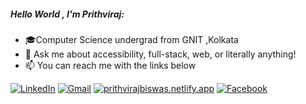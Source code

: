 ##### Hello World , I'm Prithviraj:

- 🎓Computer Science undergrad from GNIT ,Kolkata
- :speech_balloon: Ask me about accessibility, full-stack, web, or literally anything!
- :mailbox: You can reach me with the links below

[![LinkedIn](https://img.shields.io/badge/-LINKEDIN-0077B5?style=for-the-badge&logo=linkedin&logoColor=white)](https://www.linkedin.com/in/prithviraj-biswas-a9a827169/)
[![Gmail](https://img.shields.io/badge/-GMAIL-D14836?style=for-the-badge&logo=gmail&logoColor=white)](mailto:biswasprithviraj74@gmail.com)
[![prithvirajbiswas.netlify.app](https://img.shields.io/badge/-PRITHVIRAJBISWAS.NETLIFY.APP-000000?style=for-the-badge&logo=react&logoColor=white)](https://prithvirajbiswas.netlify.app)
[![Facebook](https://img.shields.io/badge/-FACEBOOK-0077B5?style=for-the-badge&logo=facebook&logoColor=white)](https://www.facebook.com/sourav.das.58760/)
